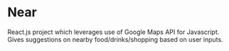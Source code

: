 # Near
React.js project which leverages use of Google Maps API for Javascript. Gives suggestions on nearby food/drinks/shopping based on user inputs. 
